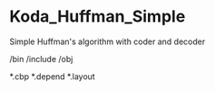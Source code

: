 # Koda_Huffman_Simple
Simple Huffman's algorithm with coder and decoder

/bin
/include
/obj

*.cbp
*.depend
*.layout


